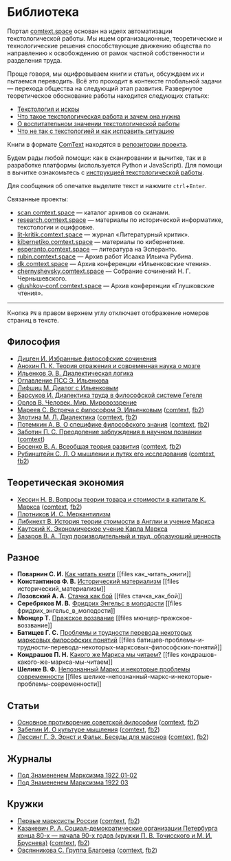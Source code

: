 # Библиотека

Портал [comtext.space](https://comtext.space) основан на идеях автоматизации текстологической работы. Мы ищем организационные, теоретические и технологические решения способствующие движению общества по направлению к освобождению от рамок частной собственности и разделения труда.

Проще говоря, мы оцифровываем книги и статьи, обсуждаем их и пытаемся переводить. Всё это проходит в контексте глобальной задачи — перехода общества на следующий этап развития. Развернутое теоретическое обоснование работы находится следующих статьях:

- [Текстология и искры](https://vk.com/@zarya_xyz-tekstologiya-i-iskry)
- [Что такое текстологическая работа и зачем она нужна](https://vk.com/@zarya_xyz-chto-takoe-tekstologicheskaya-rabota-i-zachem-ona-nuzhna)
- [О воспитательном значении текстологической работы](https://propjourn.github.io/site/static/о_воспитательном_значении_текстологической_работы.html)
- [Что не так с текстологией и как исправить ситуацию](https://propjourn.github.io/site/static/что_не_так_с_текстологией_и_как_исправить_ситуацию.html)

Книги в формате [ComText](https://research.comtext.space/format-comtext.html) находятся в [репозитории проекта](https://github.com/comtextspace/books).

Будем рады любой помощи: как в сканировании и вычитке, так и в разработке платформы (используется Python и JavaScript). Для помощи в вычитке ознакомьтесь с [инструкцией текстологической работы](https://research.comtext.space/git-guide.html).

Для сообщения об опечатке выделите текст и нажмите `ctrl`+`Enter`.

Связанные проекты:

- [scan.comtext.space](https://scan.comtext.space) — каталог архивов со сканами.
- [research.comtext.space](https://research.comtext.space) — материалы по исторической информатике, текстологии и оцифровке.
- [lit-kritik.comtext.space](https://lit-kritik.comtext.space/) — журнал «Литературный критик».
- [kibernetiko.comtext.space](https://kibernetiko.comtext.space) — материалы по кибернетике.
- [esperanto.comtext.space](https://esperanto.comtext.space) — литература на Эсперанто.
- [rubin.comtext.space](https://rubin.comtext.space) — Архив работ Исаака Ильича Рубина.
- [dk.comtext.space](https://dk.comtext.space) — Архив конференции «Ильенковские чтения».
- [chernyshevsky.comtext.space](https://chernyshevsky.comtext.space) — Собрание сочинений Н. Г. Чернышевского.
- [glushkov-conf.comtext.space](https://glushkov-conf.comtext.space) — Архив конференции «Глушковские чтения».

---

Кнопка `PN` в правом верхнем углу отключает отображение номеров страниц в тексте.

## Философия

- [Дицген И. Избранные философские сочинения](избранные_философские_сочинения.md)
- [Анохин П. К. Теория отражения и современная наука о мозге](теория_отражения_и_современная_наука_о_мозге.md)
- [Ильенков Э. В. Диалектическая логика](диалектическая_логика.md)
- [Оглавление ПСС Э. Ильенкова](оглавление_псс_э_ильенкова.md)
- [Лифшиц М. Диалог с Ильенковым](Диалог_с_Ильенковым.md)
- [Барсуков И. Диалектика труда в философской системе Гегеля](диалектика_труда_в_философской_системе_гегеля.md)
- [Орлов В. Человек. Мир. Мировоззрение](человек_мир_мировоззрение.md)
- [Мареев С. Встреча с философом Э. Ильенковым](встреча_с_философом_э_ильенковым.md) ([comtext](files/встреча_с_философом_э_ильенковым.ct), [fb2](files/встреча_с_философом_э_ильенковым.fb2))
- [Злотина М. Л. Диалектика](злотина_диалектика.md) ([comtext](files/злотина_диалектика.ct), [fb2](files/злотина_диалектика.fb2))
- [Потемкин А. В. О специфике философского знания](о_специфике_философского_знания.md) ([comtext](files/о_специфике_философского_знания.ct), [fb2](files/о_специфике_философского_знания.fb2))
- [Заботин П. С. Преодоление заблуждения в научном познании](преодоление_заблуждения_в_научном_познании.md) ([comtext](files/преодоление_заблуждения_в_научном_познании.ct))
- [Босенко В. А. Всеобщая теория развития](всеобщая_теория_развития.md) ([comtext](files/всеобщая_теория_развития.ct), [fb2](files/всеобщая_теория_развития.fb2))
- [Рубинштейн С. Л. О мышлении и путях его исследования](о_мышлении_и_путях_его_исследования.md) ([comtext](files/о_мышлении_и_путях_его_исследования.ct), [fb2](files/о_мышлении_и_путях_его_исследования.fb2))

## Теоретическая экономия

- [Хессин Н. В. Вопросы теории товара и стоимости в капитале К. Маркса](вопросы_теории_товара_и_стоимости_в_капитале_к_маркса.md) ([comtext](files/вопросы_теории_товара_и_стоимости_в_капитале_к_маркса.ct), [fb2](files/вопросы_теории_товара_и_стоимости_в_капитале_к_маркса.fb2))
- [Плотников И. С. Меркантилизм](меркантилизм.md)
- [Либкнехт В. История теории стоимости в Англии и учение Маркса](история_теории_стоимости_в_англии_и_учение_маркса.md)
- [Каутский К. Экономическое учение Карла Маркса](экономическое_учение_карла_маркса.md)
- [Базаров В. А. Труд производительный и труд, образующий ценность](труд_производительный_и_труд_образующий_ценность.md)

## Разное

- **Поварнин С. И.** [Как читать книги](как_читать_книги.md) [[files как_читать_книги]]
- **Константинов Ф. В.** [Исторический материализм](исторический_материализм.md) [[files исторический_материализм]]
- **Лозовский А. А.** [Стачка как бой](стачка_как_бой.md) [[files стачка_как_бой]]
- **Серебряков М. В.** [Фридрих Энгельс в молодости](фридрих_энгельс_в_молодости.md) [[files фридрих_энгельс_в_молодости]]
- **Мюнцер Т.** [Пражское воззвание](мюнцер-пражское-воззвание.md) [[files мюнцер-пражское-воззвание]]
- **Батищев Г. С.** [Проблемы и трудности перевода некоторых марксовых философских понятий](батищев-проблемы-и-трудности-перевода-некоторых-марксовых-философских-понятий.md) [[files батищев-проблемы-и-трудности-перевода-некоторых-марксовых-философских-понятий]]
- **Кондрашов П. Н.** [Какого же Маркса мы читаем?](кондрашов-какого-же-маркса-мы-читаем.md) [[files кондрашов-какого-же-маркса-мы-читаем]]
- **Шелике В. Ф.** [Непознанный Маркс и некоторые проблемы современности](шелике-непознанный-маркс-и-некоторые-проблемы-современности.md) [[files шелике-непознанный-маркс-и-некоторые-проблемы-современности]]

## Статьи

- [Основное противоречие советской философии](основное_противоречие_советской_философии.md) ([comtext](files/основное_противоречие_советской_философии.ct), [fb2](files/основное_противоречие_советской_философии.fb2))
- [Забелин И. О культуре мышления](забелин_о_культуре_мышления.md) ([comtext](files/забелин_о_культуре_мышления.ct), [fb2](files/забелин_о_культуре_мышления.fb2))
- [Лессинг Г. Э. Эрнст и Фальк. Беседы для масонов](беседы_для_масонов.md) ([comtext](files/беседы_для_масонов.ct), [fb2](files/беседы_для_масонов.fb2))

## Журналы

- [Под Знамененем Марксизма 1922 01-02](под_знамененем_марксизма_1922_01-02.md)
- [Под Знамененем Марксизма 1922 03](под_знамененем_марксизма_1922_03.md)

## Кружки

- [Первые марксисты России](первые_марксисты_россии.md) ([comtext](files/первые_марксисты_россии.ct), [fb2](files/первые_марксисты_россии.fb2))
- [Казакевич Р. А. Социал-демократические организации Петербурга конца 80-х — начала 90-х годов (кружки П. В. Точисского и М. И. Бруснева)](казакевич_социал_демократические_организации_петербурга.md) ([comtext](files/казакевич_социал_демократические_организации_петербурга.ct), [fb2](files/казакевич_социал_демократические_организации_петербурга.fb2))
- [Овсянникова С. Группа Благоева](овсянникова_группа_благоева.md) ([comtext](files/овсянникова_группа_благоева.ct), [fb2](files/овсянникова_группа_благоева.fb2))